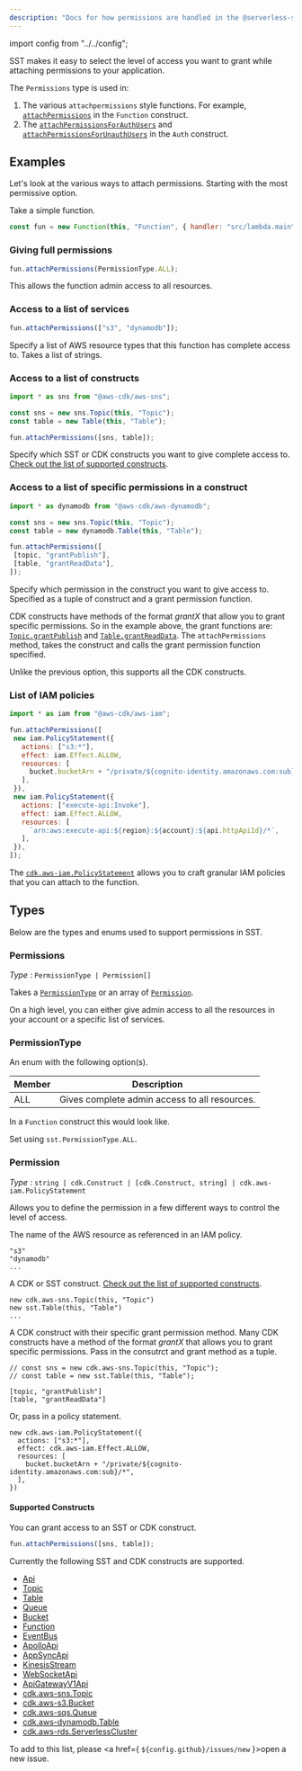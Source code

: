 ```yaml
---
description: "Docs for how permissions are handled in the @serverless-stack/resources"
---
```


import config from "../../config";

SST makes it easy to select the level of access you want to grant while attaching permissions to your application.

The `Permissions` type is used in:

1. The various `attachpermissions` style functions. For example, [`attachPermissions`](../constructs/Function.md#attachpermissions) in the `Function` construct.
2. The [`attachPermissionsForAuthUsers`](../constructs/Auth.md#attachpermissionsforauthusers) and [`attachPermissionsForUnauthUsers`](../constructs/Auth.md#attachpermissionsforunauthusers) in the `Auth` construct.

## Examples

Let's look at the various ways to attach permissions. Starting with the most permissive option.

Take a simple function.

```js
const fun = new Function(this, "Function", { handler: "src/lambda.main" });
```

### Giving full permissions

```js
fun.attachPermissions(PermissionType.ALL);
```

This allows the function admin access to all resources.

### Access to a list of services

```js
fun.attachPermissions(["s3", "dynamodb"]);
```

Specify a list of AWS resource types that this function has complete access to. Takes a list of strings.

### Access to a list of constructs

```js
import * as sns from "@aws-cdk/aws-sns";

const sns = new sns.Topic(this, "Topic");
const table = new Table(this, "Table");

fun.attachPermissions([sns, table]);
```

Specify which SST or CDK constructs you want to give complete access to. [Check out the list of supported constructs](#supported-constructs).

### Access to a list of specific permissions in a construct

```js
import * as dynamodb from "@aws-cdk/aws-dynamodb";

const sns = new sns.Topic(this, "Topic");
const table = new dynamodb.Table(this, "Table");

fun.attachPermissions([
 [topic, "grantPublish"],
 [table, "grantReadData"],
]);
```

Specify which permission in the construct you want to give access to. Specified as a tuple of construct and a grant permission function.

CDK constructs have methods of the format _grantX_ that allow you to grant specific permissions. So in the example above, the grant functions are: [`Topic.grantPublish`](https://docs.aws.amazon.com/cdk/api/latest/docs/@aws-cdk_aws-sns.Topic.html#grantwbrpublishgrantee) and [`Table.grantReadData`](https://docs.aws.amazon.com/cdk/api/latest/docs/@aws-cdk_aws-dynamodb.Table.html#grantwbrreadwbrdatagrantee). The `attachPermissions` method, takes the construct and calls the grant permission function specified.

Unlike the previous option, this supports all the CDK constructs.

### List of IAM policies

```js
import * as iam from "@aws-cdk/aws-iam";

fun.attachPermissions([
 new iam.PolicyStatement({
   actions: ["s3:*"],
   effect: iam.Effect.ALLOW,
   resources: [
     bucket.bucketArn + "/private/${cognito-identity.amazonaws.com:sub}/*",
   ],
 }),
 new iam.PolicyStatement({
   actions: ["execute-api:Invoke"],
   effect: iam.Effect.ALLOW,
   resources: [
     `arn:aws:execute-api:${region}:${account}:${api.httpApiId}/*`,
   ],
 }),
]);
```

The [`cdk.aws-iam.PolicyStatement`](https://docs.aws.amazon.com/cdk/api/latest/docs/@aws-cdk_aws-iam.PolicyStatement.html) allows you to craft granular IAM policies that you can attach to the function.

## Types

Below are the types and enums used to support permissions in SST.

### Permissions

_Type_ : `PermissionType | Permission[]`

Takes a [`PermissionType`](#permissiontype) or an array of [`Permission`](#permission).

On a high level, you can either give admin access to all the resources in your account or a specific list of services.

### PermissionType

An enum with the following option(s).

| Member | Description                                   |
| ------ | --------------------------------------------- |
| ALL    | Gives complete admin access to all resources. |

In a `Function` construct this would look like.

Set using `sst.PermissionType.ALL`.

### Permission

_Type_ : `string | cdk.Construct | [cdk.Construct, string] | cdk.aws-iam.PolicyStatement`

Allows you to define the permission in a few different ways to control the level of access.

The name of the AWS resource as referenced in an IAM policy.

```
"s3"
"dynamodb"
...
```

A CDK or SST construct. [Check out the list of supported constructs](#supported-constructs).

```
new cdk.aws-sns.Topic(this, "Topic")
new sst.Table(this, "Table")
...
```

A CDK construct with their specific grant permission method. Many CDK constructs have a method of the format _grantX_ that allows you to grant specific permissions. Pass in the consutrct and grant method as a tuple.

```
// const sns = new cdk.aws-sns.Topic(this, "Topic");
// const table = new sst.Table(this, "Table");

[topic, "grantPublish"]
[table, "grantReadData"]
```

Or, pass in a policy statement.

```
new cdk.aws-iam.PolicyStatement({
  actions: ["s3:*"],
  effect: cdk.aws-iam.Effect.ALLOW,
  resources: [
    bucket.bucketArn + "/private/${cognito-identity.amazonaws.com:sub}/*",
  ],
})
```

#### Supported Constructs

You can grant access to an SST or CDK construct.

``` js
fun.attachPermissions([sns, table]);
```

Currently the following SST and CDK constructs are supported.

- [Api](../constructs/Api.md)
- [Topic](../constructs/Topic.md)
- [Table](../constructs/Table.md)
- [Queue](../constructs/Queue.md)
- [Bucket](../constructs/Bucket.md)
- [Function](../constructs/Function.md)
- [EventBus](../constructs/EventBus.md)
- [ApolloApi](../constructs/ApolloApi.md)
- [AppSyncApi](../constructs/AppSyncApi.md)
- [KinesisStream](../constructs/KinesisStream.md)
- [WebSocketApi](../constructs/WebSocketApi.md)
- [ApiGatewayV1Api](../constructs/ApiGatewayV1Api.md)
- [cdk.aws-sns.Topic](https://docs.aws.amazon.com/cdk/api/latest/docs/@aws-cdk_aws-sns.Topic.html)
- [cdk.aws-s3.Bucket](https://docs.aws.amazon.com/cdk/api/latest/docs/@aws-cdk_aws-s3.Bucket.html)
- [cdk.aws-sqs.Queue](https://docs.aws.amazon.com/cdk/api/latest/docs/@aws-cdk_aws-sqs.Queue.html)
- [cdk.aws-dynamodb.Table](https://docs.aws.amazon.com/cdk/api/latest/docs/@aws-cdk_aws-dynamodb.Table.html)
- [cdk.aws-rds.ServerlessCluster](https://docs.aws.amazon.com/cdk/api/latest/docs/@aws-cdk_aws-rds.ServerlessCluster.html)

To add to this list, please <a href={ `${config.github}/issues/new` }>open a new issue</a>.
